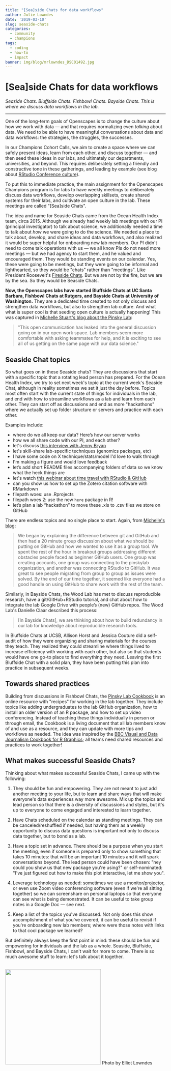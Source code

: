 ```yaml
---
title: "[Sea]side Chats for data workflows" 
author: Julie Lowndes
date: '2019-03-10'
slug: seaside-chats
categories:
  - community
  - champions
tags:
  - coding
  - how-to
  - impact
banner: img/blog/mrlowndes_DSC01492.jpg
---
```


# [Sea]side Chats for data workflows   

*Seaside Chats. Bluffside Chats. Fishbowl Chats. Bayside Chats. This is where we discuss data workflows in the lab.* 

----

One of the long-term goals of Openscapes is to change the culture about how we work with data — and that requires normalizing even *talking* about data. We need to be able to have meaningful conversations about data and data workflows: the strategies, the struggles, the successes.

In our Champions Cohort Calls, we aim to create a space where we can safely present ideas, learn from each other, and discuss together — and then seed these ideas in our labs, and ultimately our departments, universities, and beyond. This requires deliberately setting a friendly and constructive tone in these gatherings, and leading by example (see blog about [RStudio Conference culture](https://www.openscapes.org/blog/2019/02/19/rstudioconf/)).

To put this to immediate practice, the main assignment for the Openscapes Champions program is for labs to have weekly meetings to deliberately discuss data workflows, develop overlapping skillsets, create shared systems for their labs, and cultivate an open culture in the lab. These meetings are called "[Sea]side Chats".

The idea and name for Seaside Chats came from the Ocean Health Index team, circa 2015. Although we already had weekly lab meetings with our PI (principal investigator) to talk about science, we additionally needed a time to talk about *how* we were going to do the science. We needed a place to talk about, develop, and share ideas and data workflows, and also realized it would be super helpful for onboarding new lab members. Our PI didn't need to come talk operations with us — we all know PIs do not need more meetings — but we had agency to start them, and he valued and encouraged them. They would be standing events on our calendar. Yes, these were going to be meetings, but they were going to be informal and lighthearted, so they would be "chats" rather than "meetings". Like President Roosevelt's [Fireside Chats](https://en.wikipedia.org/wiki/Fireside_chats). But we are not by the fire, but we are by the sea. So they would be Seaside Chats.

**Now, the Openscapes labs have started Bluffside Chats at UC Santa Barbara, Fishbowl Chats at Rutgers, and Bayside Chats at University of Washington.** They are a dedicated time created to not only discuss and strengthen data workflows, but also to strengthen lab culture. And what what is super cool is that seeding open culture is actually happening! This was captured in [Michelle Stuart's blog about the Pinsky Lab](http://pinsky.marine.rutgers.edu/fishbowl-chat-1/): 

> "This open communication has leaked into the general discussion going on in our open work space. Lab members seem more comfortable with asking  teammates for help, and it is exciting to see all of us getting on the same page with our data science."

## Seaside Chat topics

So what goes on in these Seaside chats? They are discussions that start with a specific topic that a rotating lead person has prepared. For the Ocean Health Index, we try to set next week's topic at the current week's Seaside Chat, although in reality sometimes we set it just the day before. Topics most often start with the current state of things for individuals in the lab, and end with how to streamline workflows as a lab and learn from each other. They can start off as discussions and end as more "hackathons" where we actually set up folder structure or servers and practice with each other. 

Examples include: 

- where do we all keep our data? Here’s how our server works
- how we all share code with our PI, and each other?
- let's discuss [this interview with Jenny Bryan](https://ropensci.org/blog/2017/12/08/rprofile-jenny-bryan/)
- let's skill-share lab-specific techniques (genomics packages, etc)
- I have some code on X technique/stats/model I'd love to walk through
- I'm making a figure and would love feedback
- let’s add short README files accompanying folders of data so we know what the heck things are
- let's watch [this webinar about time travel with RStudio & GitHub](https://www.rstudio.com/resources/webinars/collaboration-and-time-travel-version-control-with-git-github-and-rstudio/)
- can you show us how to set up the Zotero citation software with RMarkdown
- filepath woes: use .Rprojects 
- filepath woes 2: use the new `here` package in R!
- let’s plan a lab “hackathon” to move these .xls to .csv files we store on GitHub

There are endless topics and no single place to start. Again, from [Michelle's blog](http://pinsky.marine.rutgers.edu/fishbowl-chat-1/):

> We began by explaining the difference between git and GitHub and then had a 20 minute group discussion about what we should be putting on GitHub and how we wanted to use it as a group tool.
We spent the rest of the hour in breakout groups addressing different obstacles people faced as beginner GitHub users. One group was creating accounts, one group was connecting to the pinskylab organization, and another was connecting RStudio to GitHub.
It was great to see people migrating from group to group as issues were solved. By the end of our time together, it seemed like everyone had a good handle on using GitHub to share work with the rest of the team.

Similarly, in Bayside Chats, the Wood Lab has met to discuss reproducible research, have a git/GitHub+RStudio tutorial, and chat about how to integrate the lab Google Drive with people’s (new) GitHub repos. The Wood Lab's Danielle Claar described this process:

> [In Bayside Chats], we are thinking about how to build redundancy in our lab for knowledge about reproducible research tools.

In Bluffside Chats at UCSB, Allison Horst and Jessica Couture did a self-audit of how they were organizing and sharing materials for the courses they teach. They realized they could streamline where things lived to increase efficiency with working with each other, but also so that students would have one go-to place to find everything they need. Leaving the first Bluffside Chat with a solid plan, they have been putting this plan into practice in subsequent weeks. 

## Towards shared practices

Building from discussions in Fishbowl Chats, the [Pinsky Lab Cookbook](https://github.com/pinskylab/pinskylab_methods/blob/master/cookbook.md#pinsky-lab-cookbook) is an online resource with "recipes" for working in the lab together. They include topics like adding undergraduates to the lab GitHub organization, how to install an older version of an R package, and how to set up video conferencing. Instead of teaching these things individually in person or through email, the Cookbook is a living document that all lab members know of and use as a resource, and they can update with more tips and workflows as needed. The idea was inspired by the [BBC Visual and Data Journalism Cookbook for R Graphics](https://bbc.github.io/rcookbook/); all teams need shared resources and practices to work together!


## What makes successful Seaside Chats?

Thinking about what makes successful Seaside Chats, I came up with the following:

1) They should be fun and empowering. They are not meant to just add another meeting to your life, but to learn and share ways that will make everyone's data experiences way more awesome. Mix up the topics and lead person so that there is a diversity of discussions and styles, but it's up to everyone to come engaged and interested to learn together.

2) Have Chats scheduled on the calendar as standing meetings. They can be canceled/reshuffled if needed, but having them as a weekly opportunity to discuss data questions is important not only to discuss data together, but to bond as a lab.

3) Have a topic set in advance. There should be a purpose when you start the meeting, even if someone is prepared only to show something that takes 10 minutes: that will be an important 10 minutes and it will spark conversations beyond. The lead person could have been chosen: "hey could you show us that new package you're using?" or self-nominated: "I've just figured out how to make this plot interactive, let me show you". 

4) Leverage technology as needed: sometimes we use a monitor/projector, or even use Zoom video conferencing software (even if we're all sitting together) so we can screenshare on personal laptops so that everyone can see what is being demonstrated. It can be useful to take group notes in a Google Doc — see next.

5) Keep a list of the topics you've discussed. Not only does this show accomplishment of what you've covered, it can be useful to revisit if you're onboarding new lab members; where were those notes with links to that cool package we learned?

But definitely always keep the first point in mind: these should be fun and empowering for individuals and the lab as a whole. Seaside, Bluffside, Fishbowl, and Bayside Chats, I can't wait for more to come. There is so much awesome stuff to learn: let's talk about it together.

<br>

<img src="/img/blog/mrlowndes_DSC01492.jpg" width="300px">  
Photo by Elliot Lowndes

<!---
Danielle: 
We’ve had one lab meeting (Intro to Reproducible Research), and two Bayside Chats (first was a git/github+RStudio tutorial, second was chatting about several things, including integrating the lab Google Drive with people’s (new) GitHub repos). They’ve gone really well so far. One thing I’ve been thinking about is the need to have set topics (+ time for discussion about whatever) for at least the next couple of months to build momentum and get people consistently engaged in the process. Basically, I think if I just hold a chat/AMA each week, we’ll probably lose momentum. With your chats, how often did you have set topics, and how often did you ‘just’ gather together? Did this change over time at all?

The other thing I’ve been thinking about is how to build redundancy in our lab for knowledge about reproducible research tools. Right now I’m the person with the most experience, and everyone else is excited to learn (but many are just starting out and it can seem a bit overwhelming at first!).
--->